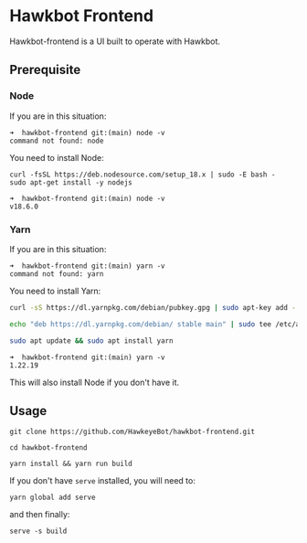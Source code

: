 # Hawkbot Frontend

Hawkbot-frontend is a UI built to operate with Hawkbot.

## Prerequisite

### Node

If you are in this situation:

```
➜  hawkbot-frontend git:(main) node -v
command not found: node
```

You need to install Node:

```
curl -fsSL https://deb.nodesource.com/setup_18.x | sudo -E bash -
sudo apt-get install -y nodejs
```

```
➜  hawkbot-frontend git:(main) node -v
v18.6.0
```

### Yarn

If you are in this situation:

```
➜  hawkbot-frontend git:(main) yarn -v
command not found: yarn
```

You need to install Yarn:

```bash
curl -sS https://dl.yarnpkg.com/debian/pubkey.gpg | sudo apt-key add -

echo "deb https://dl.yarnpkg.com/debian/ stable main" | sudo tee /etc/apt/sources.list.d/yarn.list

sudo apt update && sudo apt install yarn
```

```
➜  hawkbot-frontend git:(main) yarn -v
1.22.19
```

This will also install Node if you don't have it.

## Usage

```
git clone https://github.com/HawkeyeBot/hawkbot-frontend.git

cd hawkbot-frontend

yarn install && yarn run build
```

If you don't have `serve` installed, you will need to:

```
yarn global add serve
```

and then finally:

```
serve -s build
```
